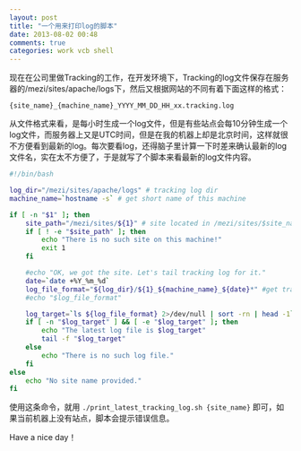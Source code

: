 ```yaml
---
layout: post
title: "一个用来打印log的脚本"
date: 2013-08-02 00:48
comments: true
categories: work vcb shell
---
```


现在在公司里做Tracking的工作，在开发环境下，Tracking的log文件保存在服务器的/mezi/sites/apache/logs下，然后又根据网站的不同有着下面这样的格式：

```
{site_name}_{machine_name}_YYYY_MM_DD_HH_xx.tracking.log
```

从文件格式来看，是每小时生成一个log文件，但是有些站点会每10分钟生成一个log文件，而服务器上又是UTC时间，但是在我的机器上却是北京时间，这样就很不方便看到最新的log。每次要看log，还得脑子里计算一下时差来确认最新的log文件名，实在太不方便了，于是就写了个脚本来看最新的log文件内容。

<!-- more -->

``` bash
#!/bin/bash

log_dir="/mezi/sites/apache/logs" # tracking log dir
machine_name=`hostname -s` # get short name of this machine

if [ -n "$1" ]; then
    site_path="/mezi/sites/${1}" # site located in /mezi/sites/$site_name
    if [ ! -e "$site_path" ]; then
        echo "There is no such site on this machine!"
        exit 1
    fi

    #echo "OK, we got the site. Let's tail tracking log for it."
    date=`date +%Y_%m_%d`
    log_file_format="${log_dir}/${1}_${machine_name}_${date}*" #get tracking log file format
    #echo "$log_file_format"

    log_target=`ls ${log_file_format} 2>/dev/null | sort -rn | head -1`
    if [ -n "$log_target" ] && [ -e "$log_target" ]; then
        echo "The latest log file is $log_target"
        tail -f "$log_target"
    else
        echo "There is no such log file."
    fi
else
    echo "No site name provided."
fi
```

使用这条命令，就用 `./print_latest_tracking_log.sh {site_name}` 即可，如果当前机器上没有站点，脚本会提示错误信息。

Have a nice day！